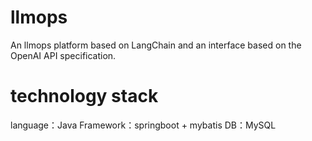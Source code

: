 # llmops
An llmops platform based on LangChain and an interface based on the OpenAI API specification.

# technology stack
language：Java
Framework：springboot + mybatis
DB：MySQL
